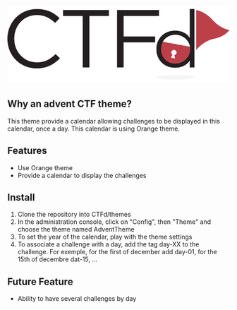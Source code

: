 # ![](https://github.com/CTFd/CTFd/blob/master/CTFd/themes/core/static/img/logo.png?raw=true)

## Why an advent CTF theme?

This theme provide a calendar allowing challenges to be displayed in this calendar, once a day. This calendar is using Orange theme.

## Features

- Use Orange theme
- Provide a calendar to display the challenges

## Install

1. Clone the repository into CTFd/themes
2. In the administration console, click on "Config", then "Theme" and choose the theme named AdventTheme
3. To set the year of the calendar, play with the theme settings
4. To associate a challenge with a day, add the tag day-XX to the challenge. For exemple, for the first of december add day-01, for the 15th of decembre dat-15, ...

## Future Feature

- Ability to have several challenges by day

